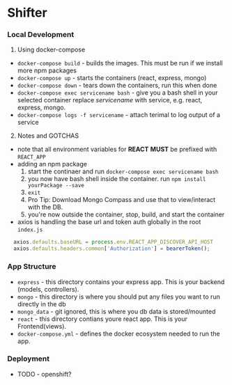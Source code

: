 # Shifter


### Local Development
1. Using docker-compose
  * `docker-compose build` - builds the images. This must be run if we install more npm packages
  * `docker-compose up` - starts the containers (react, express, mongo)
  * `docker-compose down` - tears down  the containers, run this when done
  * `docker-compose exec servicename bash` - give you a bash shell in your selected container replace *servicename* with service, e.g. react, express, mongo. 
  * `docker-compose logs -f servicename` - attach terimal to log output of a service

2. Notes and GOTCHAS
  * note that all environment variables for **REACT** **MUST** be prefixed with `REACT_APP`
  * adding an npm package
    1. start the continaer and run `docker-compose exec servicename bash`
    2. you now have bash shell inside the container. run `npm install yourPackage --save`
    3. `exit`
    4. Pro Tip: Download Mongo Compass and use that to view/interact with the DB. 
    5. you're now outside the container, stop, build, and start the container 
  * axios is handling the base url and token auth globally in the root `index.js`
  ```javascript
    axios.defaults.baseURL = process.env.REACT_APP_DISCOVER_API_HOST 
    axios.defaults.headers.common['Authorization'] = bearerToken();
  ```

### App Structure
* `express` - this directory contains your express app. This is your backend (models, controllers).
* `mongo` - this directory is where you should put any files you want to run directly in the db
* `mongo_data` - git ignored, this is where you db data is stored/mounted
* `react` - this directory contians youre react app. This is your Frontend(views).
* `docker-compose.yml` - defines the docker ecosystem needed to run the app. 


### Deployment
* TODO - openshift?